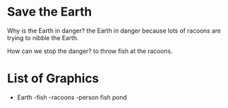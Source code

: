 # Save the Earth

Why is the Earth in danger?
the Earth in danger because lots of racoons are trying to nibble the Earth.

How can we stop the danger?
to throw fish at the racoons.

# List of Graphics

- Earth
-fish
-racoons
-person
fish pond


